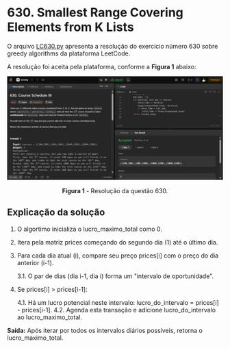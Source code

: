 # 630. Smallest Range Covering Elements from K Lists

O arquivo [LC630.py](./LC630.py) apresenta a resolução do exercício número 630 sobre greedy algorithms da plataforma LeetCode.

A resolução foi aceita pela plataforma, conforme a **Figura 1** abaixo:

<center>

![Resolução 630.py](../assets\Questaohard.png)

**Figura 1** - Resolução da questão 630.

</center>

## Explicação da solução

1. O algortimo inicializa o lucro_maximo_total como 0.

2. Itera pela matriz prices começando do segundo dia (1) até o último dia.

3. Para cada dia atual (i), compare seu preço prices[i] com o preço do dia anterior (i-1).

    3.1. O par de dias (dia i-1, dia i) forma um "intervalo de oportunidade".

4. Se prices[i] > prices[i-1]: 

    4.1. Há um lucro potencial neste intervalo: lucro_do_intervalo = prices[i] - prices[i-1].
    4.2. Agenda esta transação e adicione lucro_do_intervalo ao lucro_maximo_total.

**Saída:** Após iterar por todos os intervalos diários possíveis, retorna o lucro_maximo_total.